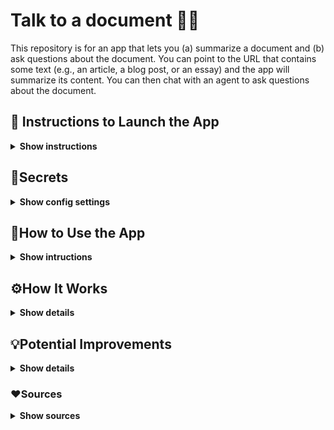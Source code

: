 # Talk to a document 📃🦜

This repository is for an app that lets you (a) summarize a document and (b) ask questions about the document. You can point to the URL that contains some text (e.g., an article, a blog post, or an essay) and the app will summarize its content. You can then chat with an agent to ask questions about the document.

## 🚀 Instructions to Launch the App

<details><summary><b>Show instructions</b></summary>

Once you make a copy of this codebase on your computer, activate a Python virtual environment using the following command:

`python -m venv .venv --prompt doc-qa`

Once the Python virtual environment is created, activate it and install all dependencies from `requirements.txt`.

`source .venv/bin/activate`

`pip install -r requirements.txt`

Once all dependencies are installed, you can launch the app using the following command:

`streamlit run src/app.py`

In a few seconds the app will be lanuched in your browser. If that doesn't happen automatically, you can copy the URL that's printed in the output.

</details>

## 🔑Secrets

<details><summary><b>Show config settings</b></summary>

This app makes a call to the OpenAI API. You will need to get the API key from [OpenAI] and store it locally in the `.env` file.

[OpenAI]:      https://openai.com
</details>

## 🤔How to Use the App

<details><summary><b>Show intructions</b></summary>

Once the app is launched in the browser, you will see the following:

<p align='center'>
	<img src='./img/enter-url.png', alt='Enter URL', width='650'>
</p>

You can paste a URL link that contains some text, such as an article, a blog post, or an essay. Hit Ctrl + Enter once you paste the URL.

A summary of the article will displayed in a few minutes. See example below for an [article] about when to use classes in Python.
[article]:     https://death.andgravity.com/same-functions

<p align='center'>
	<img src='./img/example-summary.png', alt='Example Summary', width='750'>
</p>

Once a summary is displayed, you can start chatting with the agent and ask questions about the document. Here are some examples:

<p align='center'>
	<img src='./img/example-qa.png', alt='Example QA', width='750'>
</p>

Note that the agent does have memory about recent questions. In the follow-up question above, I asked if there are any alternatives to it, and the agent knew what Imeant by "it" (using Python classes).
</details>

## ⚙️How It Works

<details><summary><b>Show details</b></summary>

Here's the list of tools used to develop this app:

<p align='center'>
	<img src='./img/tools-used.png', alt='Tools used', width='650'>
</p>

[Streamlit](https://streamlit.io)
[LangChain](https://docs.langchain.com)
[FAISS](https://faiss.ai)
[OpenAI](https://openai.com/product)

The text from the document is loaded and summarized using LangChain.

Then the document is divided into multiple chunks, each of which are passed to OpenAI API to create embeddings. These embeddings are stored in a local vector database using FAISS. 

When you ask a question, the question text gets converted into an embedding vector, which is then compared with all vectors that are available in the vector database. The most appropriate chunk of text is returned and passed on to OpenAI API as context for the question.

Please note that the app uses **gpt-3.5-turbo-16k** from OpenAI. You can change this, and some other settings in `config.py`.

</details>

## 💡Potential Improvements

<details><summary><b>Show details</b></summary>

Here are some improvements that can enhance the functionality or utility of this app:

1. Allow users to upload PDF document as well. Currently, the app only accepts URL links as inputs.
2. Instead of typing their questions, allow the users to ask their question by using voice (microphone).
3. Include some error handling.
</details>

### ❤️Sources

<details><summary><b>Show sources</b></summary>
[LLM Chain Documentation: Agent with Memory](https://python.langchain.com/docs/modules/memory/agent_with_memory)
[Streamlit Tutorial: Build Conversational App](https://docs.streamlit.io/knowledge-base/tutorials/build-conversational-apps)
</details>
